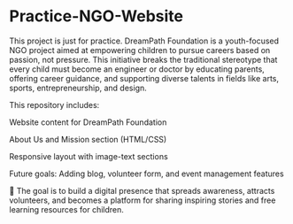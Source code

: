 # Practice-NGO-Website
This project is just for practice.
DreamPath Foundation is a youth-focused NGO project aimed at empowering children to pursue careers based on passion, not pressure. This initiative breaks the traditional stereotype that every child must become an engineer or doctor by educating parents, offering career guidance, and supporting diverse talents in fields like arts, sports, entrepreneurship, and design.

This repository includes:

Website content for DreamPath Foundation

About Us and Mission section (HTML/CSS)

Responsive layout with image-text sections

Future goals: Adding blog, volunteer form, and event management features

🌱 The goal is to build a digital presence that spreads awareness, attracts volunteers, and becomes a platform for sharing inspiring stories and free learning resources for children.

